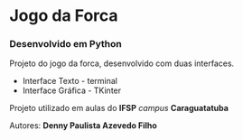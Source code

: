 # Jogo da Forca

### Desenvolvido em Python

Projeto do jogo da forca, desenvolvido com duas interfaces.

* Interface Texto - terminal
* Interface Gráfica - TKinter


Projeto utilizado em aulas do **IFSP** _campus_ **Caraguatatuba**

Autores: **Denny Paulista Azevedo Filho**
